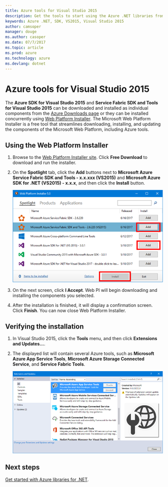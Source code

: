 ```yaml
---
title: Azure tools for Visual Studio 2015
description: Get the tools to start using the Azure .NET libraries from Visual Studio 2015.
keywords: Azure .NET, SDK, VS2015, Visual Studio 2015
author: camsoper
manager: douge
ms.author: casoper
ms.date: 07/7/2017
ms.topic: article
ms.prod: azure
ms.technology: azure
ms.devlang: dotnet
---
```


# Azure tools for Visual Studio 2015

The **Azure SDK for Visual Studio 2015** and **Service Fabric SDK and Tools for Visual Studio 2015** can be downloaded and installed as individual components from the [Azure Downloads page](https://azure.microsoft.com/downloads/) or they can be installed concurrently using [Web Platform Installer](https://www.microsoft.com/web/downloads/platform.aspx).  The Microsoft Web Platform Installer is a free tool that streamlines downloading, installing, and updating the components of the Microsoft Web Platform, including Azure tools.

## Using the Web Platform Installer

1. Browse to the [Web Platform Installer site](https://www.microsoft.com/web/downloads/platform.aspx).  Click **Free Download** to download and run the installer.

2. On the **Spotlight** tab, click the **Add** buttons next to **Microsoft Azure Service Fabric SDK and Tools - x.x.xxx (VS2015)** and **Microsoft Azure SDK for .NET (VS2015) - x.x.x**, and then click the **Install** button.

    ![Web PI](media\dotnet-sdk-vs2015-install\webpi.png)

3. On the next screen, click **I Accept**.  Web PI will begin downloading and installing the components you selected.

4. After the installation is finished, it will display a confirmation screen.  Click **Finish**.  You can now close Web Platform Installer.

## Verifying the installation

1. In Visual Studio 2015, click the **Tools** menu, and then click **Extensions and Updates...**.

2. The displayed list will contain several Azure tools, such as **Microsoft Azure App Service Tools**, **Microsoft Azure Storage Connected Service**, and **Service Fabric Tools**.

    ![Extensions and updates](media\dotnet-sdk-vs2015-install\ext-tools.png)

## Next steps

[Get started with Azure libraries for .NET](dotnet-sdk-azure-get-started.md).

